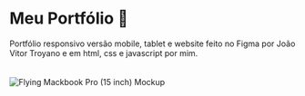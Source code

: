# Meu Portfólio 🚀
Portfólio responsivo versão mobile, tablet e website feito no Figma por João Vitor Troyano e em html, css e javascript por mim.<br><br><br>
![Flying Mackbook Pro (15 inch) Mockup](https://user-images.githubusercontent.com/105231558/175841537-f06efa8d-1d1d-4254-ac0c-8d2d6b83bf40.png)
